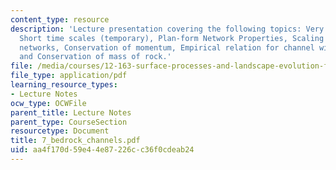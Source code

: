 ```yaml
---
content_type: resource
description: 'Lecture presentation covering the following topics: Very long time scales,
  Short time scales (temporary), Plan-form Network Properties, Scaling laws drainage
  networks, Conservation of momentum, Empirical relation for channel width closure,
  and Conservation of mass of rock.'
file: /media/courses/12-163-surface-processes-and-landscape-evolution-fall-2004/aa4f170d59e44e87226cc36f0cdeab24_7_bedrock_channels.pdf
file_type: application/pdf
learning_resource_types:
- Lecture Notes
ocw_type: OCWFile
parent_title: Lecture Notes
parent_type: CourseSection
resourcetype: Document
title: 7_bedrock_channels.pdf
uid: aa4f170d-59e4-4e87-226c-c36f0cdeab24
---
```

